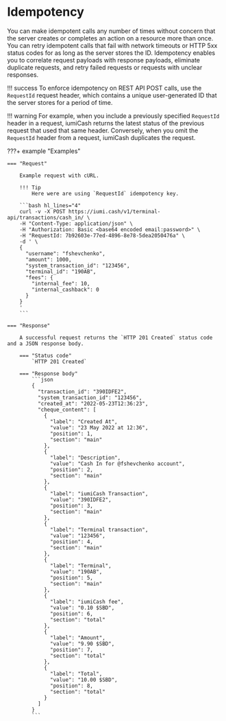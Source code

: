 # Idempotency

You can make idempotent calls any number of times without concern that the server creates
 or completes an action on a resource more than once. You can retry idempotent calls that 
 fail with network timeouts or HTTP 5xx status codes for as long as the server stores the ID. 
 Idempotency enables you to correlate request payloads with response payloads, eliminate duplicate 
 requests, and retry failed requests or requests with unclear responses.

!!! success
    To enforce idempotency on REST API POST calls, use the `RequestId` request header, 
    which contains a unique user-generated ID that the server stores for a period of time.


!!! warning 
    For example, when you include a previously specified `RequestId` header in a request, 
    iumiCash returns the latest status of the previous request that used that same header. 
    Conversely, when you omit the `RequestId` header from a request, iumiCash duplicates the request.


???+ example "Examples"

    === "Request"

        Example request with cURL.
        
        !!! Tip
            Here were are using `RequestId` idempotency key.

        ```bash hl_lines="4"
        curl -v -X POST https://iumi.cash/v1/terminal-api/transactions/cash_in/ \
        -H "Content-Type: application/json" \
        -H "Authorization: Basic <base64 encoded email:password>" \
        -H "RequestId: 7b92603e-77ed-4896-8e78-5dea2050476a" \
        -d ' \
        {
          "username": "fshevchenko",
          "amount": 1000,
          "system_transaction_id": "123456",
          "terminal_id": "190AB",
          "fees": {
            "internal_fee": 10,
            "internal_cashback": 0
          }
        }
        '
        ```

    === "Response"

        A successful request returns the `HTTP 201 Created` status code and a JSON response body.

        === "Status code"
            `HTTP 201 Created`

        === "Response body"
            ```json
            {
              "transaction_id": "390IDFE2",
              "system_transaction_id": "123456",
              "created_at": "2022-05-23T12:36:23",
              "cheque_content": [
                {
                  "label": "Created At",
                  "value": "23 May 2022 at 12:36",
                  "position": 1,
                  "section": "main"
                },
                {
                  "label": "Description",
                  "value": "Cash In for @fshevchenko account",
                  "position": 2,
                  "section": "main"
                },
                {
                  "label": "iumiCash Transaction",
                  "value": "390IDFE2",
                  "position": 3,
                  "section": "main"
                },
                {
                  "label": "Terminal transaction",
                  "value": "123456",
                  "position": 4,
                  "section": "main"
                },
                {
                  "label": "Terminal",
                  "value": "190AB",
                  "position": 5,
                  "section": "main"
                },
                {
                  "label": "iumiCash fee",
                  "value": "0.10 $SBD",
                  "position": 6,
                  "section": "total"
                },
                {
                  "label": "Amount",
                  "value": "9.90 $SBD",
                  "position": 7,
                  "section": "total"
                },
                {
                  "label": "Total",
                  "value": "10.00 $SBD",
                  "position": 8,
                  "section": "total"
                }
              ]
            }
            ```
